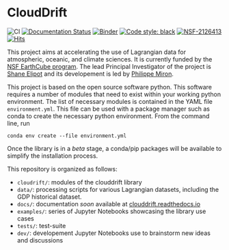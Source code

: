 # CloudDrift
![CI](https://github.com/Cloud-Drift/clouddrift/workflows/CI/badge.svg)
[![Documentation Status](https://github.com/Cloud-Drift/clouddrift/actions/workflows/docs.yml/badge.svg)](https://cloud-drift.github.io/clouddrift)
[![Binder](https://mybinder.org/badge_logo.svg)](https://mybinder.org/v2/gh/Cloud-Drift/clouddrift/main?labpath=examples)
[![Code style: black](https://img.shields.io/badge/code%20style-black-000000.svg)](https://github.com/psf/black)
[![NSF-2126413](https://img.shields.io/badge/NSF-2126413-blue.svg)](https://nsf.gov/awardsearch/showAward?AWD_ID=2126413)
[![Hits](https://hits.seeyoufarm.com/api/count/incr/badge.svg?url=https%3A%2F%2Fgithub.com%2FCloud-Drift%2Fclouddrift&count_bg=%2368C563&title_bg=%23555555&icon=&icon_color=%23E7E7E7&title=hits&edge_flat=false)](https://hits.seeyoufarm.com)

This project aims at accelerating the use of Lagrangian data for atmospheric, oceanic, and climate sciences. It is currently funded by the [NSF EarthCube program](https://www.earthcube.org/info). The lead Principal Investigator of the project is [Shane Elipot](https://github.com/selipot) and its developement is led by [Philippe Miron](https://github.com/philippemiron).

This project is based on the open source software python. This software requires a number of modules that need to exist within your working python environment. The list of necessary modules is contained in the YAML file `environment.yml`. This file can be used with a package manager such as conda to create the necessary python environment. From the command line, run

`conda env create --file environment.yml`

Once the library is in a *beta* stage, a conda/pip packages will be available to simplify the installation process.

This repository is organized as follows:
- `cloudrift/`: modules of the clouddrift library
- `data/`: processing scripts for various Lagrangian datasets, including the GDP historical dataset.
- `docs/`: documentation *soon* available at [clouddrift.readthedocs.io](clouddrift.readthedocs.io)
- `examples/`: series of Jupyter Notebooks showcasing the library use cases
- `tests/`: test-suite
- `dev/`: developement Jupyter Notebooks use to brainstorm new ideas and discussions
